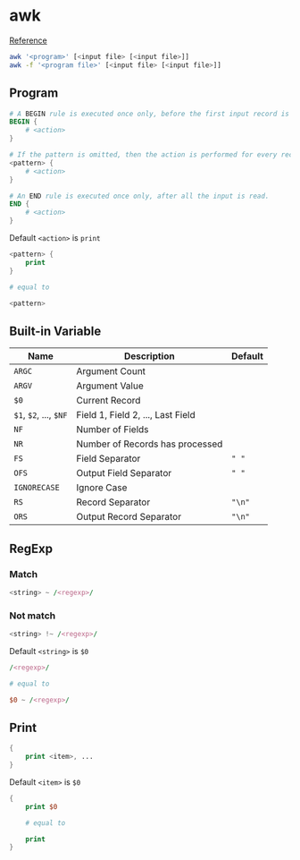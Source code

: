 # awk

[Reference](https://www.gnu.org/software/gawk/manual/gawk.html)

```sh
awk '<program>' [<input file> [<input file>]]
awk -f '<program file>' [<input file> [<input file>]]
```

## Program

```awk
# A BEGIN rule is executed once only, before the first input record is read.
BEGIN {
    # <action>
}

# If the pattern is omitted, then the action is performed for every record.
<pattern> {
    # <action>
}

# An END rule is executed once only, after all the input is read. 
END {
    # <action>
}
```

Default `<action>` is `print`

```awk
<pattern> {
    print
}

# equal to

<pattern>
```

## Built-in Variable

| Name | Description | Default |
| --- | --- | --- |
| `ARGC` | Argument Count | |
| `ARGV` | Argument Value | |
| `$0` | Current Record | |
| `$1`, `$2`, ..., `$NF` | Field 1, Field 2, ..., Last Field | |
| `NF` | Number of Fields | |
| `NR` | Number of Records has processed | |
| `FS` | Field Separator | `" "` |
| `OFS` | Output Field Separator | `" "` |
| `IGNORECASE` | Ignore Case | |
| `RS` | Record Separator | `"\n"` |
| `ORS` | Output Record Separator | `"\n"` |

## RegExp

### Match

```awk
<string> ~ /<regexp>/
```

### Not match

```awk
<string> !~ /<regexp>/
```

Default `<string>` is `$0`
```awk
/<regexp>/

# equal to

$0 ~ /<regexp>/
```

## Print

```awk
{
    print <item>, ...
}
```

Default `<item>` is `$0`

```awk
{
    print $0

    # equal to

    print
}
```
